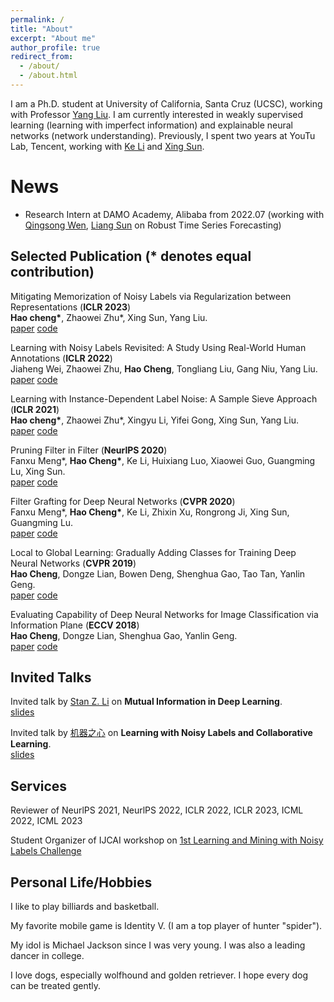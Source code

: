 ```yaml
---
permalink: /
title: "About"
excerpt: "About me"
author_profile: true
redirect_from: 
  - /about/
  - /about.html
---
```


I am a Ph.D. student at University of California, Santa Cruz (UCSC), working with
Professor [Yang Liu](http://www.yliuu.com). I am currently interested in weakly supervised learning (learning with imperfect information) and explainable neural networks (network understanding). Previously, I spent two years at YouTu Lab, Tencent, working with [Ke Li](https://scholar.google.com/citations?user=mfWsFM0AAAAJ&hl=en) and [Xing Sun](https://www.sunxing.org).


News
======

- Research Intern at DAMO Academy, Alibaba from 2022.07 (working with [Qingsong Wen](https://sites.google.com/site/qingsongwen8/), [Liang Sun](https://scholar.google.com/citations?user=8JbrsgUAAAAJ&hl=en) on Robust Time Series Forecasting)

## Selected Publication (* denotes equal contribution)

Mitigating Memorization of Noisy Labels via Regularization between Representations (**ICLR 2023**)  
**Hao cheng\***, Zhaowei Zhu\*, Xing Sun, Yang Liu.   
[paper](https://arxiv.org/pdf/2110.09022.pdf) [code](https://github.com/UCSC-REAL/SelfSup_NoisyLabel)

Learning with Noisy Labels Revisited: A Study Using Real-World Human Annotations (**ICLR 2022**)  
Jiaheng Wei, Zhaowei Zhu, **Hao Cheng**, Tongliang Liu, Gang Niu, Yang Liu.  
[paper](https://arxiv.org/pdf/2110.12088.pdf) [code](http://noisylabels.com)

Learning with Instance-Dependent Label Noise: A Sample Sieve Approach (**ICLR 2021**)  
**Hao cheng\***, Zhaowei Zhu\*, Xingyu Li, Yifei Gong, Xing Sun, Yang Liu.  
[paper](https://arxiv.org/pdf/2010.02347.pdf) [code](https://github.com/haochenglouis/cores)


Pruning Filter in Filter (**NeurlPS 2020**)  
Fanxu Meng\*, **Hao Cheng\***, Ke Li, Huixiang Luo, Xiaowei Guo, Guangming Lu, Xing Sun.  
[paper](https://arxiv.org/pdf/2009.14410.pdf) [code](https://github.com/fxmeng/Pruning-Filter-in-Filter)


Filter Grafting for Deep Neural Networks (**CVPR 2020**)  
Fanxu Meng\*, **Hao Cheng\***, Ke Li, Zhixin Xu, Rongrong Ji, Xing Sun, Guangming Lu.  
[paper](https://openaccess.thecvf.com/content_CVPR_2020/papers/Meng_Filter_Grafting_for_Deep_Neural_Networks_CVPR_2020_paper.pdf) [code](https://github.com/fxmeng/filter-grafting)


Local to Global Learning: Gradually Adding Classes for Training Deep Neural Networks (**CVPR 2019**)  
**Hao Cheng**, Dongze Lian, Bowen Deng, Shenghua Gao, Tao Tan, Yanlin Geng.  
[paper](https://openaccess.thecvf.com/content_CVPR_2019/papers/Cheng_Local_to_Global_Learning_Gradually_Adding_Classes_for_Training_Deep_CVPR_2019_paper.pdf) [code](https://github.com/piratehao/Local-to-Global-Learning-for-DNNs)



Evaluating Capability of Deep Neural Networks for Image Classification via Information Plane (**ECCV 2018**)  
**Hao Cheng**, Dongze Lian, Shenghua Gao, Yanlin Geng.  
[paper](https://openaccess.thecvf.com/content_ECCV_2018/papers/Hao_Cheng_Evaluating_Capability_of_ECCV_2018_paper.pdf) [code](https://github.com/haochenglouis/ib_cnn)


## Invited Talks 

Invited talk by [Stan Z. Li](https://scholar.google.com/citations?user=Y-nyLGIAAAAJ&hl=zh-CN) on **Mutual Information in Deep Learning**.  
[slides](https://haochenglouis.github.io/files/mi_dl.pdf) 


Invited talk by [机器之心](https://www.jiqizhixin.com) on **Learning with Noisy Labels and Collaborative Learning**.  
[slides](https://share.weiyun.com/rgKWV4qb) 


## Services

Reviewer of NeurlPS 2021, NeurlPS 2022, ICLR 2022, ICLR 2023, ICML 2022, ICML 2023

Student Organizer of IJCAI workshop on [1st Learning and Mining with Noisy Labels Challenge](http://ucsc-real.soe.ucsc.edu:1995/Competition.html)


## Personal Life/Hobbies

I like to play billiards and basketball.

My favorite mobile game is Identity V. (I am a top player of hunter "spider").

My idol is Michael Jackson since I was very young. I was also a leading dancer in college. 

I love dogs, especially wolfhound and golden retriever. I hope every dog can be treated gently.












